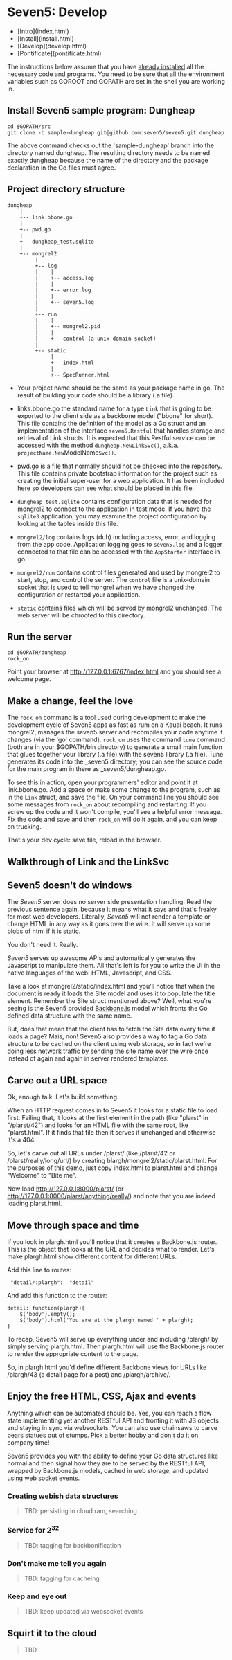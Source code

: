 # Seven5: Develop

<nav>
  <ul>
    <li>[Intro](index.html)</li>
    <li>[Install](install.html)</li>
    <li>[Develop](develop.html)</li>
    <li>[Pontificate](pontificate.html)</li>
  </ul>
</nav>

The instructions below assume that you have [already installed](install.html) all the necessary code and programs.  You need to be sure that all the environment variables such as GOROOT and GOPATH are set in the shell you are working in.

## Install Seven5 sample program: Dungheap

	cd $GOPATH/src
	git clone -b sample-dungheap git@github.com:seven5/seven5.git dungheap

The above command checks out the 'sample-dungheap' branch into the directory named dungheap. The resulting directory needs to be named exactly dungheap because the name of the directory and the package declaration in the Go files must agree.

## Project directory structure

    dungheap
        |
        +-- link.bbone.go 
        |
        +-- pwd.go 
        |
        +-- dungheap_test.sqlite 
        |
        +-- mongrel2
             |
             +-- log
             |    |
             |    +-- access.log 
             |    |
             |    +-- error.log 
             |    |
             |    +-- seven5.log 
             |     
             +-- run
             |    |
             |    +-- mongrel2.pid 
             |    |
             |    +-- control (a unix domain socket)
             |
             +-- static
                  |
                  +-- index.html
                  |
                  +-- SpecRunner.html




* Your project name should be the same as your package name in go.  The result of building your code should be a library (.a file).

* links.bbone.go the standard name for a type `Link` that is going to be exported to the client side as a backbone model ("bbone" for short).  This file contains the definition of the model as a Go struct and an implementation of the interface `seven5.Restful` that handles storage and retrieval of Link structs.  It is expected that this Restful service can be accessed with the method `dungheap.NewLinkSvc()`, a.k.a.  `projectName.New`ModelName`Svc()`.  

* pwd.go is a file that normally should not be checked into the repository.  This file contains private bootstrap information for the project such as creating the initial super-user for a web application.  It has been included here so developers can see what should be placed in this file.

* `dungheap_test.sqlite` contains configuration data that is needed for mongrel2 to connect to the application in test mode.  If you have the `sqlite3` application, you may examine the project configuration by looking at the tables inside this file.

* `mongrel2/log` contains logs (duh) including access, error, and logging from the app code.  Application logging goes to `seven5.log` and a logger connected to that file can be accessed with the `AppStarter` interface in go.

* `mongrel2/run` contains control files generated and used by mongrel2 to start, stop, and control the server. The `control` file is a unix-domain socket that is used to tell mongrel when we have changed the configuration or restarted your application.

* `static` contains files which will be served by mongrel2 unchanged. The web server will be chrooted to this directory. 

## Run the server

	cd $GOPATH/dungheap
	rock_on

Point your browser at http://127.0.0.1:6767/index.html and you should see a welcome page.

## Make a change, feel the love

The `rock_on` command is a tool used during development to make the development cycle of Seven5 apps as fast as rum on a Kauai beach. It runs mongrel2, manages the seven5 server and recompiles your code anytime it changes (via the 'go' command).  `rock_on` uses the command `tune`  command (both are in your $GOPATH/bin directory) to generate a small main function that glues together your library (.a file) with the seven5 library (.a file).  Tune generates its code into the _seven5 directory; you can see the source code for the main program in there as _seven5/dungheap.go.

To see this in action, open your programmers' editor and point it at link.bbone.go. Add a space or make some change to the program, such as in the `Link` struct, and save the file.  On your command line you should see some messages from `rock_on` about recompiling and restarting. If you screw up the code and it won't compile, you'll see a helpful error message. Fix the code and save and then `rock_on` will do it again, and you can keep on trucking.

That's your dev cycle: save file, reload in the browser.


## Walkthrough of Link and the LinkSvc

## Seven5 doesn't do windows

The *Seven5* server does no server side presentation handling.  Read the previous sentence again, because it means what it says and that's freaky for most web developers.  Literally, *Seven5* will not render a template or change HTML in any way as it goes over the wire.  It will serve up some blobs of html if it is static.

You don't need it. Really.

*Seven5* serves up awesome APIs and automatically generates the Javascript to manipulate them.  All that's left is for you to write the UI in the native languages of the web: HTML, Javascript, and CSS.




Take a look at mongrel2/static/index.html and you'll notice that when the document is ready it loads the Site model and uses it to populate the title element.  Remember the Site struct mentioned above?  Well, what you're seeing is the Seven5 provided [Backbone.js](http://documentcloud.github.com/backbone/) model which fronts the Go defined data structure with the same name.

But, does that mean that the client has to fetch the Site data every time it loads a page?  Mais, non!  Seven5 also provides a way to tag a Go data structure to be cached on the client using web storage, so in fact we're doing less network traffic by sending the site name over the wire once instead of again and again in server rendered templates.

## Carve out a URL space

Ok, enough talk.  Let's build something.

When an HTTP request comes in to Seven5 it looks for a static file to load first.  Failing that, it looks at the first element in the path (like "plarst" in "/plarst/42") and looks for an HTML file with the same root, like "plarst.html".  If it finds that file then it serves it unchanged and otherwise it's a 404.

So, let's carve out all URLs under /plarst/ (like /plarst/42 or /plarst/really/long/url/) by creating blargh/mongrel2/static/plarst.html.  For the purposes of this demo, just copy index.html to plarst.html and change "Welcome" to "Bite me".

Now load http://127.0.0.1:8000/plarst/ (or http://127.0.0.1:8000/plarst/anything/really/) and note that you are indeed loading plarst.html.

## Move through space and time

If you look in plargh.html you'll notice that it creates a Backbone.js router.  This is the object that looks at the URL and decides what to render.  Let's make plargh.html show different content for different URLs.

Add this line to routes:

     "detail/:plargh":	"detail"

And add this function to the router:

    detail: function(plargh){
		$('body').empty();
		$('body').html('You are at the plargh named ' + plargh);
	}


To recap, Seven5 will serve up everything under and including /plargh/ by simply serving plargh.html.  Then plargh.html will use the Backbone.js router to render the appropriate content to the page.

So, in plargh.html you'd define different Backbone views for URLs like /plargh/43 (a detail page for a post) and /plargh/archive/.

## Enjoy the free HTML, CSS, Ajax and events

Anything which can be automated should be.  Yes, you can reach a flow state implementing yet another RESTful API and fronting it with JS objects and staying in sync via websockets.  You can also use chainsaws to carve bears statues out of stumps.  Pick a better hobby and don't do it on company time!

Seven5 provides you with the ability to define your Go data structures like normal and then signal how they are to be served by the RESTful API, wrapped by Backbone.js models, cached in web storage, and updated using web socket events.

### Creating webish data structures

> TBD: persisting in cloud ram, searching

### Service for 2<sup>32</sup>

> TBD: tagging for backbonification

### Don't make me tell you again

> TBD: tagging for cacheing

### Keep and eye out

> TBD: keep updated via websocket events

## Squirt it to the cloud

> TBD
